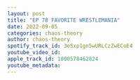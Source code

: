 ```yaml
---
layout: post
title: "EP 78 FAVORITE WRESTLEMANIA"
date: 2022-09-05
categories: chaos-theory
author: chaos-theory
spotify_track_id: 3eSxp1gn5wURLCzZwECoE4
youtube_video_id: 
apple_track_id: 1000578462824
youtube_metadata: 
---
```

